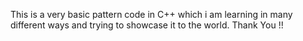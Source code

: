 This is a very basic pattern code in C++ which i am learning in many different ways and trying to showcase it to the world.
Thank You !!
